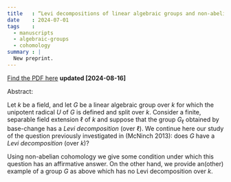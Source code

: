 ```yaml
---
title   : “Levi decompositions of linear algebraic groups and non-abelian cohomology” (manuscript)
date    : 2024-07-01
tags    :
  - manuscripts
  - algebraic-groups
  - cohomology
summary : |
  New preprint.
---
```



[Find the PDF here](/pages/manuscripts.html#levi-decompositions-of-linear-algebraic-groups-and-non-abelian-cohomology)
**updated [2024-08-16]**

Abstract:

Let $k$ be a field, and let $G$ be a linear algebraic group over $k$
for which the unipotent radical $U$ of $G$ is defined and split over
$k$.  Consider a finite, separable field extension $\ell$ of $k$ and
suppose that the group $G_\ell$ obtained by base-change has a *Levi
decomposition* (over $\ell$). We continue here our study of the
question previously investigated in (McNinch 2013): does $G$ have a
*Levi decomposition* (over $k$)?

Using non-abelian cohomology we give some condition under which this
question has an affirmative answer.  On the other hand, we provide
an(other) example of a group $G$ as above which has no Levi
decomposition over $k$.
